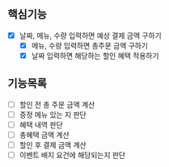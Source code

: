 ## 핵심기능
- [x] 날짜, 메뉴, 수량 입력하면 예상 결제 금액 구하기
  - [x] 메뉴, 수량 입력하면 총주문 금액 구하기
  - [x] 날짜 입력하면 해당하는 할인 혜택 적용하기

 ## 기능목록
- [ ] 할인 전 총 주문 금액 계산
- [ ] 증정 메뉴 있는 지 판단
- [ ] 혜택 내역 판단
- [ ] 총혜택 금액 계산
- [ ] 할인 후 결제 금액 계산
- [ ] 이벤트 배지 요건에 해당되는지 판단